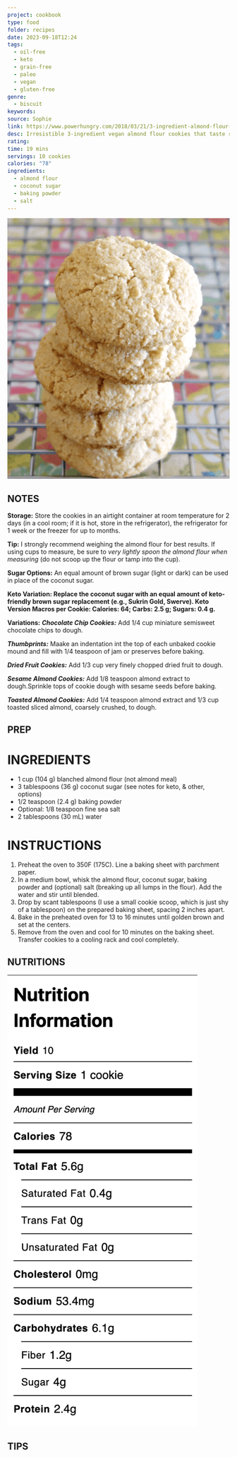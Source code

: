 ```yaml
---
project: cookbook
type: food
folder: recipes
date: 2023-09-18T12:24
tags:
  - oil-free
  - keto
  - grain-free
  - paleo
  - vegan
  - gluten-free
genre:
  - biscuit
keywords: 
source: Sophie
link: https://www.powerhungry.com/2018/03/21/3-ingredient-almond-flour-cookies-vegan-grain-free-paleo/
desc: Irresistible 3-ingredient vegan almond flour cookies that taste rich and buttery, despite being free of oil, eggs, butter and dairy
rating: 
time: 19 mins
servings: 10 cookies
calories: "78"
ingredients:
  - almond flour
  - coconut sugar
  - baking powder
  - salt
---
```


![IMAGE](image_52.png)


## NOTES

**Storage:** Store the cookies in an airtight container at room temperature for 2 days (in a cool room; if it is hot, store in the refrigerator), the refrigerator for 1 week or the freezer for up to months.

**Tip:** I strongly recommend weighing the almond flour for best results. If using cups to measure, be sure to _very lightly spoon the almond flour when measuring_ (do not scoop up the flour or tamp into the cup).

**Sugar Options:** An equal amount of brown sugar (light or dark) can be used in place of the coconut sugar.

**Keto Variation: Replace the coconut sugar with an equal amount of keto-friendly brown sugar replacement (e.g., Sukrin Gold, Swerve). Keto Version Macros per Cookie: Calories: 64; Carbs: 2.5 g; Sugars: 0.4 g.**

**Variations:** **_Chocolate Chip Cookies:_** Add 1/4 cup miniature semisweet chocolate chips to dough.

**_Thumbprints:_** Maake an indentation int the top of each unbaked cookie mound and fill with 1/4 teaspoon of jam or preserves before baking.

**_Dried Fruit Cookies:_** Add 1/3 cup very finely chopped dried fruit to dough.

**_Sesame Almond Cookies:_** Add 1/8 teaspoon almond extract to dough.Sprinkle tops of cookie dough with sesame seeds before baking.

**_Toasted Almond Cookies:_** Add 1/4 teaspoon almond extract and 1/3 cup toasted sliced almond, coarsely crushed, to dough.


## PREP


# INGREDIENTS

- 1 cup (104 g) blanched almond flour (not almond meal)
- 3 tablespoons (36 g) coconut sugar (see notes for keto, & other, options)
- 1/2 teaspoon (2.4 g) baking powder
- Optional: 1/8 teaspoon fine sea salt
- 2 tablespoons (30 mL) water


# INSTRUCTIONS

1. Preheat the oven to 350F (175C). Line a baking sheet with parchment paper.
2. In a medium bowl, whisk the almond flour, coconut sugar, baking powder and (optional) salt (breaking up all lumps in the flour). Add the water and stir until blended.
3. Drop by scant tablespoons (I use a small cookie scoop, which is just shy of a tablespoon) on the prepared baking sheet, spacing 2 inches apart.
4. Bake in the preheated oven for 13 to 16 minutes until golden brown and set at the centers.
5. Remove from the oven and cool for 10 minutes on the baking sheet. Transfer cookies to a cooling rack and cool completely.




## NUTRITIONS

![IMAGE](image_51.png)


## TIPS



